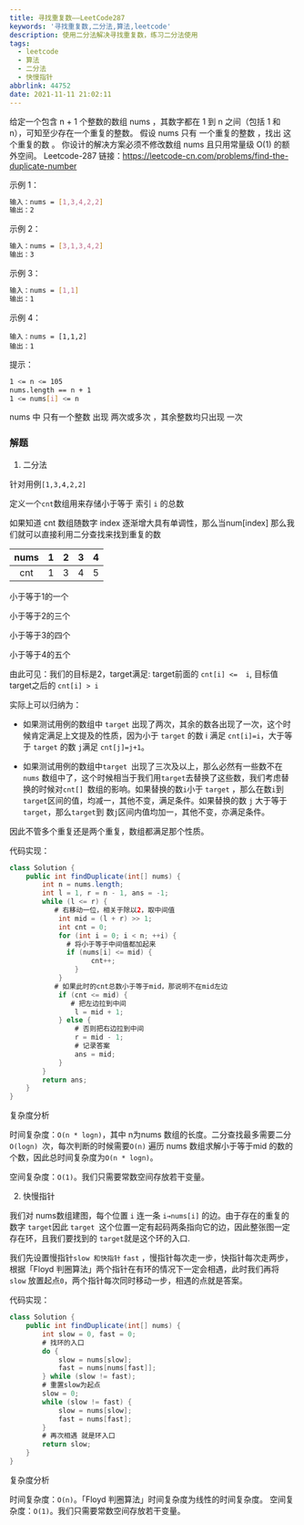 ```yaml
---
title: 寻找重复数——LeetCode287
keywords: '寻找重复数,二分法,算法,leetcode'
description: 使用二分法解决寻找重复数，练习二分法使用
tags:
  - leetcode
  - 算法
  - 二分法
  - 快慢指针
abbrlink: 44752
date: 2021-11-11 21:02:11
---
```


给定一个包含 n + 1 个整数的数组 nums ，其数字都在 1 到 n 之间（包括 1 和 n），可知至少存在一个重复的整数。
假设 nums 只有 一个重复的整数 ，找出 这个重复的数 。
你设计的解决方案必须不修改数组 nums 且只用常量级 O(1) 的额外空间。
Leetcode-287 链接：https://leetcode-cn.com/problems/find-the-duplicate-number
<!-- more -->
示例 1：
```sh
输入：nums = [1,3,4,2,2]
输出：2
```

示例 2：
```sh
输入：nums = [3,1,3,4,2]
输出：3
```

示例 3：
```sh
输入：nums = [1,1]
输出：1
```

示例 4：
```
输入：nums = [1,1,2]
输出：1
```

提示：
```sh
1 <= n <= 105
nums.length == n + 1
1 <= nums[i] <= n
```
nums 中 只有一个整数 出现 两次或多次 ，其余整数均只出现 一次

### 解题

1. 二分法

针对用例`[1,3,4,2,2]`

定义一个`cnt`数组用来存储小于等于 索引 `i` 的总数

如果知道 cnt 数组随数字 index 逐渐增大具有单调性，那么当num[index] 那么我们就可以直接利用二分查找来找到重复的数

| nums |  1   |  2   |  3   |  4   |
| :--: | :--: | :--: | :--: | :--: |
| cnt  |  1   |  3   |  4   |  5   |

小于等于1的一个

小于等于2的三个

小于等于3的四个

小于等于4的五个

由此可见：我们的目标是2，target满足: target前面的 `cnt[i] <=  i`, 目标值target之后的 `cnt[i] > i`

实际上可以归纳为：

- 如果测试用例的数组中 `target` 出现了两次，其余的数各出现了一次，这个时候肯定满足上文提及的性质，因为小于 `target` 的数 i 满足 `cnt[i]=i`，大于等于 `target` 的数 `j`满足 `cnt[j]=j+1`。

- 如果测试用例的数组中`target `出现了三次及以上，那么必然有一些数不在 `nums` 数组中了，这个时候相当于我们用`target`去替换了这些数，我们考虑替换的时候对`cnt[] `数组的影响。如果替换的数`i`小于 `target` ，那么在数`i`到`target`区间的值，均减一，其他不变，满足条件。如果替换的数 `j` 大于等于 `target`，那么`target`到 数`j`区间内值均加一，其他不变，亦满足条件。

因此不管多个重复还是两个重复，数组都满足那个性质。

代码实现：

```java
class Solution {
    public int findDuplicate(int[] nums) {
        int n = nums.length;
        int l = 1, r = n - 1, ans = -1;
        while (l <= r) {
           # 右移动一位，相关于除以2，取中间值
            int mid = (l + r) >> 1;
            int cnt = 0;
            for (int i = 0; i < n; ++i) {
              # 将小于等于中间值都加起来  
              if (nums[i] <= mid) {
                    cnt++;
                }
            }
           # 如果此时的cnt总数小于等于mid，那说明不在mid左边
            if (cnt <= mid) {
               # 把左边拉到中间
                l = mid + 1;
            } else {
                # 否则把右边拉到中间
                r = mid - 1;
                # 记录答案
                ans = mid;
            }
        }
        return ans;
    }
}
```

复杂度分析

时间复杂度：`O(n * logn)`，其中 n为nums 数组的长度。二分查找最多需要二分`O(logn) `次，每次判断的时候需要`O(n)` 遍历 nums 数组求解小于等于mid 的数的个数，因此总时间复杂度为`O(n * logn)`。

空间复杂度：`O(1)`。我们只需要常数空间存放若干变量。

2. 快慢指针

我们对 nums数组建图，每个位置 `i` 连一条 `i→nums[i]` 的边。由于存在的重复的数字 
`target`因此 `target `这个位置一定有起码两条指向它的边，因此整张图一定存在环，且我们要找到的 
`target`就是这个环的入口.

我们先设置慢指针`slow 和快指针` `fast` ，慢指针每次走一步，快指针每次走两步，根据「Floyd 判圈算法」两个指针在有环的情况下一定会相遇，此时我们再将 `slow` 放置起点`0`，两个指针每次同时移动一步，相遇的点就是答案。

代码实现：

```java
class Solution {
    public int findDuplicate(int[] nums) {
        int slow = 0, fast = 0;
      	# 找环的入口
        do {
            slow = nums[slow];
            fast = nums[nums[fast]];
        } while (slow != fast);
        # 重置slow为起点
        slow = 0;
        while (slow != fast) {
            slow = nums[slow];
            fast = nums[fast];
        }
        # 再次相遇 就是环入口
        return slow;
    }
}
```

复杂度分析

时间复杂度：`O(n)`。「Floyd 判圈算法」时间复杂度为线性的时间复杂度。
空间复杂度：`O(1)`。我们只需要常数空间存放若干变量。

